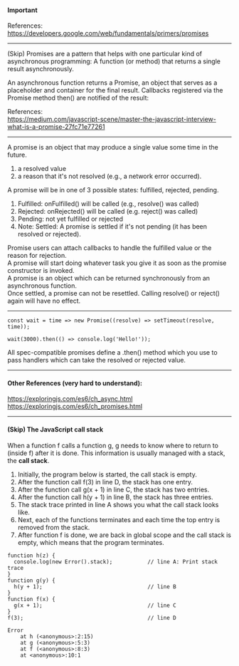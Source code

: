 #### Important
References:  
https://developers.google.com/web/fundamentals/primers/promises

---
(Skip) Promises are a pattern that helps with one particular kind of asynchronous programming: A function (or method) that returns a single result asynchronously.

An asynchronous function returns a Promise, an object that serves as a placeholder and container for the final result.
Callbacks registered via the Promise method then() are notified of the result:


References:  
https://medium.com/javascript-scene/master-the-javascript-interview-what-is-a-promise-27fc71e77261  

---
A promise is an object that may produce a single value some time in the future.
1. a resolved value
2. a reason that it's not resolved (e.g., a network error occurred).  

A promise will be in one of 3 possible states: fulfilled, rejected, pending.  
1. Fulfilled: onFulfilled() will be called (e.g., resolve() was called)
2. Rejected: onRejected() will be called (e.g. reject() was called)
3. Pending: not yet fulfilled or rejected  
4. Note: Settled: A promise is settled if it's not pending (it has been resolved or rejected).

Promise users can attach callbacks to handle the fulfilled value or the reason for rejection.  
A promise will start doing whatever task you give it as soon as the promise constructor is invoked.  
A promise is an object which can be returned synchronously from an asynchronous function.  
Once settled, a promise can not be resettled. Calling resolve() or reject() again will have no effect.


---

```
const wait = time => new Promise((resolve) => setTimeout(resolve, time));

wait(3000).then(() => console.log('Hello!'));
```

All spec-compatible promises define a .then() method which you use to pass handlers which can take the resolved or rejected value. 

---

#### Other References (very hard to understand):  
https://exploringjs.com/es6/ch_async.html  
https://exploringjs.com/es6/ch_promises.html    

---
#### (Skip) The JavaScript call stack

When a function f calls a function g, g needs to know where to return to (inside f) after it is done. This information is usually managed with a stack, the **call stack**.

1. Initially, the program below is started, the call stack is empty.
2. After the function call f(3) in line D, the stack has one entry.
3. After the function call g(x + 1) in line C, the stack has two entries.
4. After the function call h(y + 1) in line B, the stack has three entries.
5. The stack trace printed in line A shows you what the call stack looks like.
6. Next, each of the functions terminates and each time the top entry is removed from the stack.
7. After function f is done, we are back in global scope and the call stack is empty, which means that the program terminates.

```
function h(z) {
  console.log(new Error().stack);           // line A: Print stack trace
}
function g(y) {
  h(y + 1);                                 // line B
}
function f(x) {
  g(x + 1);                                 // line C
}
f(3);                                       // line D
```

```
Error
    at h (<anonymous>:2:15)
    at g (<anonymous>:5:3)
    at f (<anonymous>:8:3)
    at <anonymous>:10:1
```

#### 
